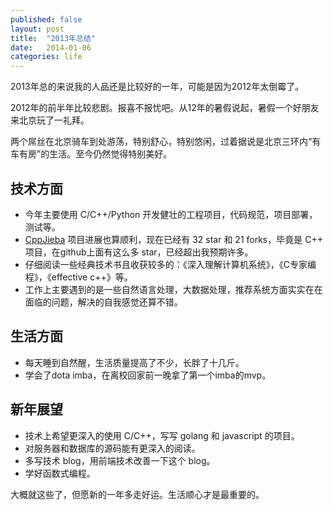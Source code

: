 ```yaml
---
published: false
layout: post
title:  "2013年总结"
date:   2014-01-06 
categories: life
---
```


2013年总的来说我的人品还是比较好的一年，可能是因为2012年太倒霉了。

2012年的前半年比较悲剧。报喜不报忧吧。从12年的暑假说起，暑假一个好朋友来北京玩了一礼拜。

两个屌丝在北京骑车到处游荡，特别舒心，特别悠闲，过着据说是北京三环内“有车有房”的生活。至今仍然觉得特别美好。

## 技术方面

* 今年主要使用 C/C++/Python 开发健壮的工程项目，代码规范，项目部署，测试等。
* [CppJieba] 项目进展也算顺利，现在已经有 32 star 和 21 forks，毕竟是 C++ 项目，在github上面有这么多 star，已经超出我预期许多。
* 仔细阅读一些经典技术书且收获较多的：《深入理解计算机系统》，《C专家编程》，《effective c++》等。
* 工作上主要遇到的是一些自然语言处理，大数据处理，推荐系统方面实实在在面临的问题，解决的自我感觉还算不错。


## 生活方面

* 每天睡到自然醒，生活质量提高了不少，长胖了十几斤。
* 学会了dota imba，在离校回家前一晚拿了第一个imba的mvp。

## 新年展望

* 技术上希望更深入的使用 C/C++，写写 golang 和 javascript 的项目。
* 对服务器和数据库的源码能有更深入的阅读。
* 多写技术 blog，用前端技术改善一下这个 blog。
* 学好函数式编程。

大概就这些了，但愿新的一年多走好运。生活顺心才是最重要的。

[CppJieba]:https://github.com/aszxqw/cppjieba

